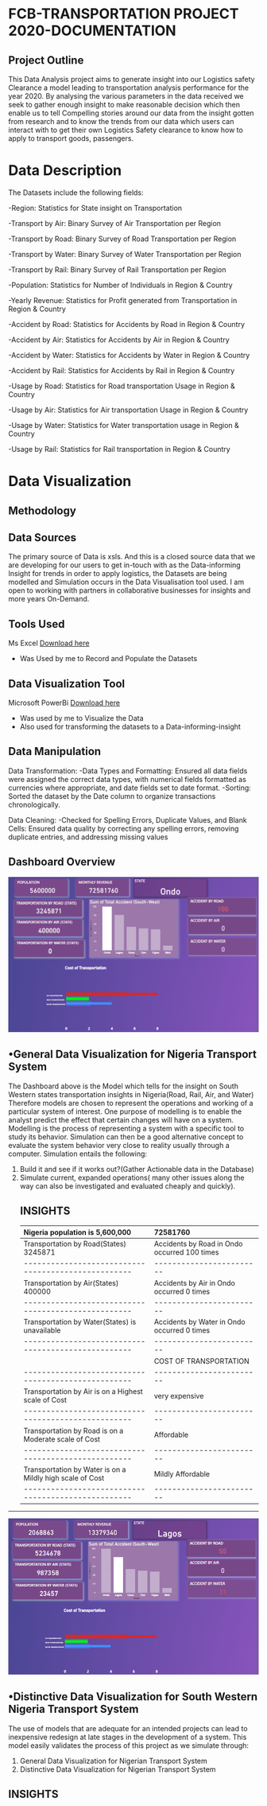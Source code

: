 # FCB-TRANSPORTATION PROJECT 2020-DOCUMENTATION
## Project Outline 
This Data Analysis project aims to generate insight into our Logistics safety Clearance a model leading to transportation analysis performance for the year 2020. By analysing the various parameters in the data received we seek to gather enough insight to make reasonable decision which then enable us to tell Compelling stories around our data from the insight gotten from research and to know the trends from our data which users can interact with to get their own Logistics Safety clearance to know how to apply to transport goods, passengers.
# Data Description
The Datasets include the following fields:

-Region: Statistics for State insight on Transportation  

-Transport by Air: Binary Survey of Air Transportation per Region

-Transport by Road: Binary Survey of Road Transportation per Region

-Transport by Water: Binary Survey of Water Transportation per Region

-Transport by Rail: Binary Survey of Rail Transportation per Region

-Population: Statistics for Number of Individuals in Region & Country

-Yearly Revenue: Statistics for Profit generated from Transportation in Region & Country

-Accident by Road: Statistics for Accidents by Road in Region & Country

-Accident by Air: Statistics for Accidents by Air in Region & Country

-Accident by Water: Statistics for Accidents by Water in Region & Country

-Accident by Rail: Statistics for Accidents by Rail in Region & Country

-Usage by Road: Statistics for Road transportation Usage in Region & Country

-Usage by Air: Statistics for Air transportation Usage in Region & Country

-Usage by Water: Statistics for Water transportation usage in Region & Country

-Usage by Rail: Statistics for Rail transportation in Region & Country


# Data Visualization 
## Methodology
## Data Sources
The primary source of Data is xsls. And this is a closed source data that we are developing for our users to get in-touch with as the Data-informing Insight for trends in order to apply logistics, the Datasets are being modelled and Simulation occurs in the Data Visualisation tool used. I am open to working with partners in collaborative businesses for insights and more years On-Demand.

## Tools Used
Ms Excel [Download here](www.microsoft.com) 
- Was Used by me to Record and Populate the Datasets
## Data Visualization Tool
Microsoft PowerBi [Download here](www.microsoft.com/en-us/power-platform/products/power-bi)
- Was used by me to Visualize the Data
- Also used for transforming the datasets to a Data-informing-insight
 

## Data Manipulation
Data Transformation:
-Data Types and Formatting: Ensured all data fields were assigned the correct data types, with numerical fields formatted as currencies where appropriate, and date fields set to date format.
-Sorting: Sorted the dataset by the Date column to organize transactions chronologically.

 Data Cleaning: 
-Checked for Spelling Errors, Duplicate Values, and Blank Cells: Ensured data quality by correcting any spelling errors, removing duplicate entries, and addressing missing values

## Dashboard Overview
![](pic1.PNG)
## •General Data Visualization for Nigeria Transport System  
The Dashboard above is the Model which tells for the insight on South Western states transportation insights in Nigeria(Road, Rail, Air, and Water) Therefore models are chosen to represent the operations and working of a particular system of interest. One purpose of modelling is to enable the analyst predict the effect that certain changes will have on a system. Modelling is the process of representing a system with a specific tool to study its behavior. Simulation can then be a good alternative concept to evaluate the system behavior very close to reality usually through a computer. Simulation entails the following:
1. Build it and see if it works out?(Gather Actionable data in the Database)
2. Simulate current, expanded operations( many other issues along the way can also be investigated and evaluated cheaply and quickly).
   ## INSIGHTS
    |Nigeria population is 5,600,000 |72581760                       |
   |---------------------------------------------------|------------------------|
     | Transportation by Road(States) 3245871  | Accidents by Road in Ondo occurred 100 times
     |---------------------------------------------------|------------------------|
    | Transportation by Air(States) 400000 |  Accidents by Air in Ondo occurred 0 times
   |---------------------------------------------------|------------------------|
   | Transportation by Water(States) is unavailable |  Accidents by Water in Ondo occurred 0 times
   |---------------------------------------------------|------------------------|
          | COST OF TRANSPORTATION | COST OF TRANSPORTATION |
   |---------------------------------------------------|------------------------|
     | Transportation by Air is on a Highest scale of Cost |  very expensive
   |---------------------------------------------------|------------------------|
    | Transportation by Road is on a Moderate scale of Cost |  Affordable
   |---------------------------------------------------|------------------------|
    | Transportation by Water is on a Mildly high scale of Cost |  Mildly Affordable
   |---------------------------------------------------|------------------------|
  ---
![](pic1.1.PNG)
## •Distinctive Data Visualization for South Western Nigeria Transport System  
The use of models that are adequate for an intended projects can lead to inexpensive redesign at late stages in the development of a system.
This model easily validates the process of this project as we simulate through:
1. General Data Visualization for Nigerian Transport System
2. Distinctive Data Visualization for Nigerian Transport System  

 ## INSIGHTS
   


